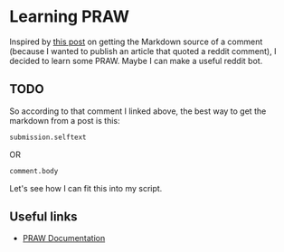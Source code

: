 # Learning PRAW

Inspired by [this post](https://www.reddit.com/r/redditdev/comments/cvisv8/how_do_i_get_the_markdown_source_of_a_post/) on getting the Markdown source of a comment (because I wanted to publish an article that quoted a reddit comment), I decided to learn some PRAW. Maybe I can make a useful reddit bot.

## TODO

So according to that comment I linked above, the best way to get the markdown from a post is this:

```python
submission.selftext
```

OR

```python
comment.body
```

Let's see how I can fit this into my script.

## Useful links

- [PRAW Documentation](https://praw.readthedocs.io/en/latest/)
